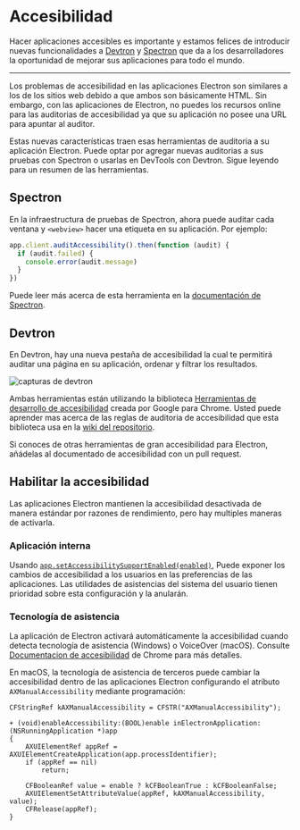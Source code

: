# Accesibilidad

Hacer aplicaciones accesibles es importante y estamos felices de introducir nuevas funcionalidades a [Devtron](https://electronjs.org/devtron) y [Spectron](https://electronjs.org/spectron) que da a los desarrolladores la oportunidad de mejorar sus aplicaciones para todo el mundo.

* * *

Los problemas de accesibilidad en las aplicaciones Electron son similares a los de los sitios web debido a que ambos son básicamente HTML. Sin embargo, con las aplicaciones de Electron, no puedes los recursos online para las auditorias de accesibilidad ya que su aplicación no posee una URL para apuntar al auditor.

Estas nuevas características traen esas herramientas de auditoria a su aplicación Electron. Puede optar por agregar nuevas auditorias a sus pruebas con Spectron o usarlas en DevTools con Devtron. Sigue leyendo para un resumen de las herramientas.

## Spectron

En la infraestructura de pruebas de Spectron, ahora puede auditar cada ventana y `<webview>` hacer una etiqueta en su aplicación. Por ejemplo:

```javascript
app.client.auditAccessibility().then(function (audit) {
  if (audit.failed) {
    console.error(audit.message)
  }
})
```

Puede leer más acerca de esta herramienta en la [documentación de Spectron](https://github.com/electron/spectron#accessibility-testing).

## Devtron

En Devtron, hay una nueva pestaña de accesibilidad la cual te permitirá auditar una página en su aplicación, ordenar y filtrar los resultados.

![capturas de devtron](https://cloud.githubusercontent.com/assets/1305617/17156618/9f9bcd72-533f-11e6-880d-389115f40a2a.png)

Ambas herramientas están utilizando la biblioteca [Herramientas de desarrollo de accesibilidad](https://github.com/GoogleChrome/accessibility-developer-tools) creada por Google para Chrome. Usted puede aprender mas acerca de las reglas de auditoria de accesibilidad que esta biblioteca usa en la [wiki del repositorio](https://github.com/GoogleChrome/accessibility-developer-tools/wiki/Audit-Rules).

Si conoces de otras herramientas de gran accesibilidad para Electron, añádelas al documentado de accesibilidad con un pull request.

## Habilitar la accesibilidad

Las aplicaciones Electron mantienen la accesibilidad desactivada de manera estándar por razones de rendimiento, pero hay multiples maneras de activarla.

### Aplicación interna

Usando [`app.setAccessibilitySupportEnabled(enabled)`](../api/app.md#appsetaccessibilitysupportenabledenabled-macos-windows), Puede exponer los cambios de accesibilidad a los usuarios en las preferencias de las aplicaciones. Las utilidades de asistencias del sistema del usuario tienen prioridad sobre esta configuración y la anularán.

### Tecnología de asistencia

La aplicación de Electron activará automáticamente la accesibilidad cuando detecta tecnología de asistencia (Windows) o VoiceOver (macOS). Consulte [Documentacion de accesibilidad](https://www.chromium.org/developers/design-documents/accessibility#TOC-How-Chrome-detects-the-presence-of-Assistive-Technology) de Chrome para más detalles.

En macOS, la tecnología de asistencia de terceros puede cambiar la accesibilidad dentro de las aplicaciones Electron configurando el atributo `AXManualAccessibility` mediante programación:

```objc
CFStringRef kAXManualAccessibility = CFSTR("AXManualAccessibility");

+ (void)enableAccessibility:(BOOL)enable inElectronApplication:(NSRunningApplication *)app
{
    AXUIElementRef appRef = AXUIElementCreateApplication(app.processIdentifier);
    if (appRef == nil)
        return;

    CFBooleanRef value = enable ? kCFBooleanTrue : kCFBooleanFalse;
    AXUIElementSetAttributeValue(appRef, kAXManualAccessibility, value);
    CFRelease(appRef);
}
```